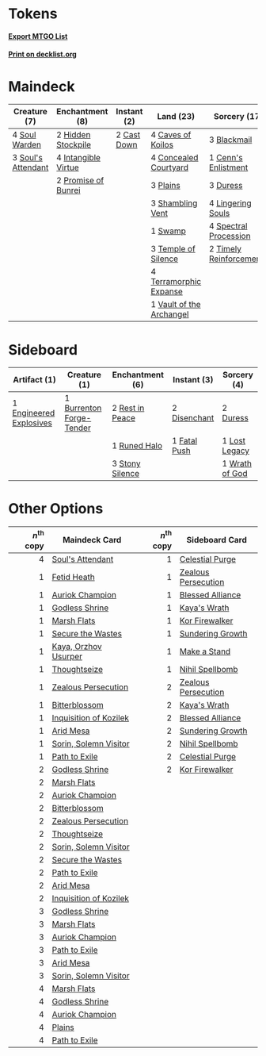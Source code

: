 # Tokens

#### [Export MTGO List](../collection/Tokens/Tokens.txt)
#### [Print on decklist.org](http://decklist.org/?deckmain=3%09Blackmail%0A2%09Cast%20Down%0A4%09Caves%20of%20Koilos%0A1%09Cenn's%20Enlistment%0A4%09Concealed%20Courtyard%0A3%09Duress%0A2%09Hidden%20Stockpile%0A4%09Intangible%20Virtue%0A4%09Lingering%20Souls%0A3%09Plains%0A2%09Promise%20of%20Bunrei%0A3%09Shambling%20Vent%0A4%09Soul%20Warden%0A3%09Soul's%20Attendant%0A4%09Spectral%20Procession%0A3%09Start%20/%20Finish%0A1%09Swamp%0A3%09Temple%20of%20Silence%0A4%09Terramorphic%20Expanse%0A2%09Timely%20Reinforcements%0A1%09Vault%20of%20the%20Archangel&deckside=1%09Burrenton%20Forge-Tender%0A2%09Disenchant%0A2%09Duress%0A1%09Engineered%20Explosives%0A1%09Fatal%20Push%0A1%09Lost%20Legacy%0A2%09Rest%20in%20Peace%0A1%09Runed%20Halo%0A3%09Stony%20Silence%0A1%09Wrath%20of%20God)
# Maindeck

|                                        Creature (7)                                         |                                       Enchantment (8)                                        |                                     Instant (2)                                      |                                             Land (23)                                             |                                           Sorcery (17)                                           |  Unknown (3)   |
|---------------------------------------------------------------------------------------------|----------------------------------------------------------------------------------------------|--------------------------------------------------------------------------------------|---------------------------------------------------------------------------------------------------|--------------------------------------------------------------------------------------------------|----------------|
|4 [Soul Warden](http://gatherer.wizards.com/Pages/Card/Details.aspx?multiverseid=129740)     |2 [Hidden Stockpile](http://gatherer.wizards.com/Pages/Card/Details.aspx?multiverseid=423796) |2 [Cast Down](http://gatherer.wizards.com/Pages/Card/Details.aspx?multiverseid=442969)|4 [Caves of Koilos](http://gatherer.wizards.com/Pages/Card/Details.aspx?multiverseid=129497)       |3 [Blackmail](http://gatherer.wizards.com/Pages/Card/Details.aspx?multiverseid=83471)             |3 Start / Finish|
|3 [Soul's Attendant](http://gatherer.wizards.com/Pages/Card/Details.aspx?multiverseid=193499)|4 [Intangible Virtue](http://gatherer.wizards.com/Pages/Card/Details.aspx?multiverseid=382291)|                                                                                      |4 [Concealed Courtyard](http://gatherer.wizards.com/Pages/Card/Details.aspx?multiverseid=417818)   |1 [Cenn's Enlistment](http://gatherer.wizards.com/Pages/Card/Details.aspx?multiverseid=153469)    |                |
|                                                                                             |2 [Promise of Bunrei](http://gatherer.wizards.com/Pages/Card/Details.aspx?multiverseid=442019)|                                                                                      |3 [Plains](http://gatherer.wizards.com/Pages/Card/Details.aspx?multiverseid=439856)                |3 [Duress](http://gatherer.wizards.com/Pages/Card/Details.aspx?multiverseid=14557)                |                |
|                                                                                             |                                                                                              |                                                                                      |3 [Shambling Vent](http://gatherer.wizards.com/Pages/Card/Details.aspx?multiverseid=402031)        |4 [Lingering Souls](http://gatherer.wizards.com/Pages/Card/Details.aspx?multiverseid=368485)      |                |
|                                                                                             |                                                                                              |                                                                                      |1 [Swamp](http://gatherer.wizards.com/Pages/Card/Details.aspx?multiverseid=439858)                 |4 [Spectral Procession](http://gatherer.wizards.com/Pages/Card/Details.aspx?multiverseid=389685)  |                |
|                                                                                             |                                                                                              |                                                                                      |3 [Temple of Silence](http://gatherer.wizards.com/Pages/Card/Details.aspx?multiverseid=373522)     |2 [Timely Reinforcements](http://gatherer.wizards.com/Pages/Card/Details.aspx?multiverseid=220074)|                |
|                                                                                             |                                                                                              |                                                                                      |4 [Terramorphic Expanse](http://gatherer.wizards.com/Pages/Card/Details.aspx?multiverseid=129881)  |                                                                                                  |                |
|                                                                                             |                                                                                              |                                                                                      |1 [Vault of the Archangel](http://gatherer.wizards.com/Pages/Card/Details.aspx?multiverseid=270938)|                                                                                                  |                |


# Sideboard

|                                          Artifact (1)                                           |                                           Creature (1)                                            |                                     Enchantment (6)                                      |                                      Instant (3)                                      |                                       Sorcery (4)                                       |
|-------------------------------------------------------------------------------------------------|---------------------------------------------------------------------------------------------------|------------------------------------------------------------------------------------------|---------------------------------------------------------------------------------------|-----------------------------------------------------------------------------------------|
|1 [Engineered Explosives](http://gatherer.wizards.com/Pages/Card/Details.aspx?multiverseid=50139)|1 [Burrenton Forge-Tender](http://gatherer.wizards.com/Pages/Card/Details.aspx?multiverseid=438580)|2 [Rest in Peace](http://gatherer.wizards.com/Pages/Card/Details.aspx?multiverseid=442021)|2 [Disenchant](http://gatherer.wizards.com/Pages/Card/Details.aspx?multiverseid=847)   |2 [Duress](http://gatherer.wizards.com/Pages/Card/Details.aspx?multiverseid=14557)       |
|                                                                                                 |                                                                                                   |1 [Runed Halo](http://gatherer.wizards.com/Pages/Card/Details.aspx?multiverseid=154005)   |1 [Fatal Push](http://gatherer.wizards.com/Pages/Card/Details.aspx?multiverseid=423724)|1 [Lost Legacy](http://gatherer.wizards.com/Pages/Card/Details.aspx?multiverseid=417661) |
|                                                                                                 |                                                                                                   |3 [Stony Silence](http://gatherer.wizards.com/Pages/Card/Details.aspx?multiverseid=247425)|                                                                                       |1 [Wrath of God](http://gatherer.wizards.com/Pages/Card/Details.aspx?multiverseid=129808)|


# Other Options

|*n*<sup>th</sup> copy|                                          Maindeck Card                                          |*n*<sup>th</sup> copy|                                        Sideboard Card                                        |
|--------------------:|-------------------------------------------------------------------------------------------------|--------------------:|----------------------------------------------------------------------------------------------|
|                    4|[Soul's Attendant](http://gatherer.wizards.com/Pages/Card/Details.aspx?multiverseid=193499)      |                    1|[Celestial Purge](http://gatherer.wizards.com/Pages/Card/Details.aspx?multiverseid=183055)    |
|                    1|[Fetid Heath](http://gatherer.wizards.com/Pages/Card/Details.aspx?multiverseid=442227)           |                    1|[Zealous Persecution](http://gatherer.wizards.com/Pages/Card/Details.aspx?multiverseid=179575)|
|                    1|[Auriok Champion](http://gatherer.wizards.com/Pages/Card/Details.aspx?multiverseid=72921)        |                    1|[Blessed Alliance](http://gatherer.wizards.com/Pages/Card/Details.aspx?multiverseid=414302)   |
|                    1|[Godless Shrine](http://gatherer.wizards.com/Pages/Card/Details.aspx?multiverseid=405099)        |                    1|[Kaya's Wrath](http://gatherer.wizards.com/Pages/Card/Details.aspx?multiverseid=457331)       |
|                    1|[Marsh Flats](http://gatherer.wizards.com/Pages/Card/Details.aspx?multiverseid=405101)           |                    1|[Kor Firewalker](http://gatherer.wizards.com/Pages/Card/Details.aspx?multiverseid=442010)     |
|                    1|[Secure the Wastes](http://gatherer.wizards.com/Pages/Card/Details.aspx?multiverseid=394683)     |                    1|[Sundering Growth](http://gatherer.wizards.com/Pages/Card/Details.aspx?multiverseid=456378)   |
|                    1|[Kaya, Orzhov Usurper](http://gatherer.wizards.com/Pages/Card/Details.aspx?multiverseid=457330)  |                    1|[Make a Stand](http://gatherer.wizards.com/Pages/Card/Details.aspx?multiverseid=447162)       |
|                    1|[Thoughtseize](http://gatherer.wizards.com/Pages/Card/Details.aspx?multiverseid=438676)          |                    1|[Nihil Spellbomb](http://gatherer.wizards.com/Pages/Card/Details.aspx?multiverseid=442215)    |
|                    1|[Zealous Persecution](http://gatherer.wizards.com/Pages/Card/Details.aspx?multiverseid=179575)   |                    2|[Zealous Persecution](http://gatherer.wizards.com/Pages/Card/Details.aspx?multiverseid=179575)|
|                    1|[Bitterblossom](http://gatherer.wizards.com/Pages/Card/Details.aspx?multiverseid=397701)         |                    2|[Kaya's Wrath](http://gatherer.wizards.com/Pages/Card/Details.aspx?multiverseid=457331)       |
|                    1|[Inquisition of Kozilek](http://gatherer.wizards.com/Pages/Card/Details.aspx?multiverseid=416897)|                    2|[Blessed Alliance](http://gatherer.wizards.com/Pages/Card/Details.aspx?multiverseid=414302)   |
|                    1|[Arid Mesa](http://gatherer.wizards.com/Pages/Card/Details.aspx?multiverseid=405092)             |                    2|[Sundering Growth](http://gatherer.wizards.com/Pages/Card/Details.aspx?multiverseid=456378)   |
|                    1|[Sorin, Solemn Visitor](http://gatherer.wizards.com/Pages/Card/Details.aspx?multiverseid=386672) |                    2|[Nihil Spellbomb](http://gatherer.wizards.com/Pages/Card/Details.aspx?multiverseid=442215)    |
|                    1|[Path to Exile](http://gatherer.wizards.com/Pages/Card/Details.aspx?multiverseid=220511)         |                    2|[Celestial Purge](http://gatherer.wizards.com/Pages/Card/Details.aspx?multiverseid=183055)    |
|                    2|[Godless Shrine](http://gatherer.wizards.com/Pages/Card/Details.aspx?multiverseid=405099)        |                    2|[Kor Firewalker](http://gatherer.wizards.com/Pages/Card/Details.aspx?multiverseid=442010)     |
|                    2|[Marsh Flats](http://gatherer.wizards.com/Pages/Card/Details.aspx?multiverseid=405101)           |                     |                                                                                              |
|                    2|[Auriok Champion](http://gatherer.wizards.com/Pages/Card/Details.aspx?multiverseid=72921)        |                     |                                                                                              |
|                    2|[Bitterblossom](http://gatherer.wizards.com/Pages/Card/Details.aspx?multiverseid=397701)         |                     |                                                                                              |
|                    2|[Zealous Persecution](http://gatherer.wizards.com/Pages/Card/Details.aspx?multiverseid=179575)   |                     |                                                                                              |
|                    2|[Thoughtseize](http://gatherer.wizards.com/Pages/Card/Details.aspx?multiverseid=438676)          |                     |                                                                                              |
|                    2|[Sorin, Solemn Visitor](http://gatherer.wizards.com/Pages/Card/Details.aspx?multiverseid=386672) |                     |                                                                                              |
|                    2|[Secure the Wastes](http://gatherer.wizards.com/Pages/Card/Details.aspx?multiverseid=394683)     |                     |                                                                                              |
|                    2|[Path to Exile](http://gatherer.wizards.com/Pages/Card/Details.aspx?multiverseid=220511)         |                     |                                                                                              |
|                    2|[Arid Mesa](http://gatherer.wizards.com/Pages/Card/Details.aspx?multiverseid=405092)             |                     |                                                                                              |
|                    2|[Inquisition of Kozilek](http://gatherer.wizards.com/Pages/Card/Details.aspx?multiverseid=416897)|                     |                                                                                              |
|                    3|[Godless Shrine](http://gatherer.wizards.com/Pages/Card/Details.aspx?multiverseid=405099)        |                     |                                                                                              |
|                    3|[Marsh Flats](http://gatherer.wizards.com/Pages/Card/Details.aspx?multiverseid=405101)           |                     |                                                                                              |
|                    3|[Auriok Champion](http://gatherer.wizards.com/Pages/Card/Details.aspx?multiverseid=72921)        |                     |                                                                                              |
|                    3|[Path to Exile](http://gatherer.wizards.com/Pages/Card/Details.aspx?multiverseid=220511)         |                     |                                                                                              |
|                    3|[Arid Mesa](http://gatherer.wizards.com/Pages/Card/Details.aspx?multiverseid=405092)             |                     |                                                                                              |
|                    3|[Sorin, Solemn Visitor](http://gatherer.wizards.com/Pages/Card/Details.aspx?multiverseid=386672) |                     |                                                                                              |
|                    4|[Marsh Flats](http://gatherer.wizards.com/Pages/Card/Details.aspx?multiverseid=405101)           |                     |                                                                                              |
|                    4|[Godless Shrine](http://gatherer.wizards.com/Pages/Card/Details.aspx?multiverseid=405099)        |                     |                                                                                              |
|                    4|[Auriok Champion](http://gatherer.wizards.com/Pages/Card/Details.aspx?multiverseid=72921)        |                     |                                                                                              |
|                    4|[Plains](http://gatherer.wizards.com/Pages/Card/Details.aspx?multiverseid=439856)                |                     |                                                                                              |
|                    4|[Path to Exile](http://gatherer.wizards.com/Pages/Card/Details.aspx?multiverseid=220511)         |                     |                                                                                              |

